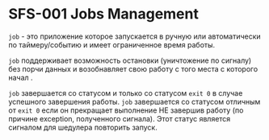 # SFS-001 Jobs Management

`job` - это приложение которое запускается в ручную или автоматически по
таймеру/событию и имеет ограниченное время работы.

`job` поддерживает возможность остановки (уничтожение по сигналу) без порчи
данных и возобнавляет свою работу с того места с которого начал .

`job` завершается со статусом и только со статусом `exit 0` в случае успешного завершения работы.
`job` завершается со статусом отличным от `exit 0` если он прекращает выполнение НЕ завершив работу (по причине exception, полученного сигнала). 
Этот статус является сигналом для шедулера повторить запуск.
